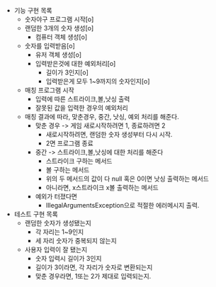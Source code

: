 - 기능 구현 목록
    - 숫자야구 프로그램 시작[o]
    - 랜덤한 3개의 숫자 생성[o]
        - 컴퓨터 객체 생성[o]
    - 숫자를 입력받음[o]
        - 유저 객체 생성[o]
        - 입력받은것에 대한 예외처리[o]
          - 길이가 3인지[o]
          - 입력받은게 모두 1~9까지의 숫자인지[o]
    - 매칭 프로그램 시작
        - 입력에 따른 스트라이크,볼,낫싱 출력
        - 잘못된 값을 입력한 경우의 예외처리
    - 매칭 결과에 따라, 맞춘경우, 중간, 낫싱, 예외 처리를 해준다.
        - 맞춘 경우 -> 게임 새로시작하려면 1, 종료하려면 2
            - 새로시작하려면, 랜덤한 숫자 생성부터 다시 시작.
            - 2면 프로그램 종료
        - 중간 -> 스트라이크,볼,낫싱에 대한 처리를 해준다
            - 스트라이크 구하는 메서드
            - 볼 구하는 메서드
            - 위의 두 메서드의 값이 다 null 혹은 0이면 낫싱 출력하는 메서드
            - 아니라면, x스트라이크 x볼 출력하는 메서드
        - 예외가 터졌다면
            - IllegalArgumentsException으로 적절한 에러메시지 출력.
- 테스트 구현 목록
    - 랜덤한 숫자가 생성됐는지
        - 각 자리는 1~9인지
        - 세 자리 숫자가 중복되지 않는지
    - 사용자 입력이 잘 됐는지
        - 숫자 입력시 길이가 3인지
        - 길이가 3이라면, 각 자리가 숫자로 변환되는지
        - 맞춘 경우라면, 1또는 2가 제대로 입력되는지.
